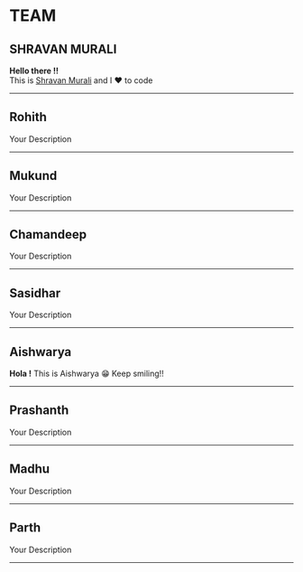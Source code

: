 # TEAM  

## SHRAVAN MURALI    
**Hello there !!**  
This is [Shravan Murali](https://shravan97.github.io) and I :heart: to code  

___  
## Rohith  
Your Description  

___  

## Mukund  
Your Description  

___  

## Chamandeep  
Your Description  

___  

## Sasidhar  
Your Description  

___  

## Aishwarya  
**Hola !**
This is Aishwarya :grin: Keep smiling!!

___  

## Prashanth  
Your Description  

___  

## Madhu  
Your Description  

___  

## Parth  
Your Description  

___  


